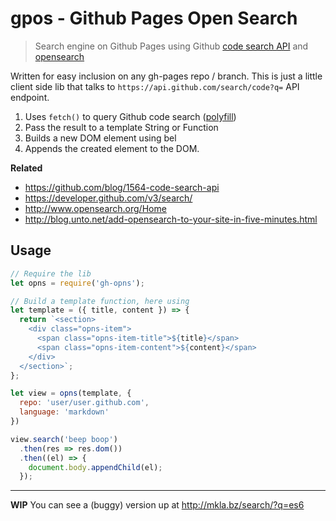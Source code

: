 # gpos - Github Pages Open Search

> Search engine on Github Pages using Github [code search
> API](https://github.com/blog/1564-code-search-api) and
> [opensearch](http://www.opensearch.org/Home)

Written for easy inclusion on any gh-pages repo / branch. This is just a little
client side lib that talks to `https://api.github.com/search/code?q=` API endpoint.

1. Uses `fetch()` to query Github code search
   ([polyfill](https://github.com/mklabs/polyfill))
2. Pass the result to a template String or Function
3. Builds a new DOM element using bel
4. Appends the created element to the DOM.

**Related**

- https://github.com/blog/1564-code-search-api
- https://developer.github.com/v3/search/
- http://www.opensearch.org/Home
- http://blog.unto.net/add-opensearch-to-your-site-in-five-minutes.html

## Usage

```js
// Require the lib
let opns = require('gh-opns');

// Build a template function, here using
let template = ({ title, content }) => {
  return `<section>
    <div class="opns-item">
      <span class="opns-item-title">${title}</span>
      <span class="opns-item-content">${content}</span>
    </div>
  </section>`;
};

let view = opns(template, {
  repo: 'user/user.github.com',
  language: 'markdown'
})

view.search('beep boop')
  .then(res => res.dom())
  .then((el) => {
    document.body.appendChild(el);
  });
```

---

**WIP** You can see a (buggy) version up at http://mkla.bz/search/?q=es6
